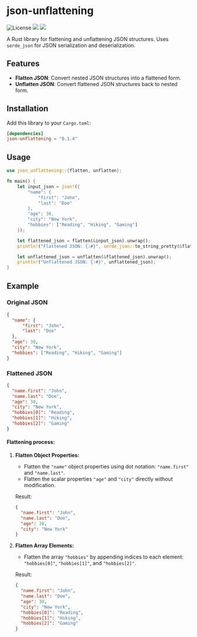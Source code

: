 # json-unflattening

![License](https://img.shields.io/badge/License-Apache_2.0-blue.svg)
[![](https://img.shields.io/crates/v/json-unflattening?style=flat-square)](https://crates.io/crates/json-unflattening)
[![](https://img.shields.io/docsrs/json-unflattening?style=flat-square)](https://docs.rs/json-unflattening/)

A Rust library for flattening and unflattening JSON structures. Uses `serde_json` for JSON serialization and deserialization.

## Features

- **Flatten JSON**: Convert nested JSON structures into a flattened form.
- **Unflatten JSON**: Convert flattened JSON structures back to nested form.

## Installation

Add this library to your `Cargo.toml`:

```toml
[dependencies]
json-unflattening = "0.1.4"
```


## Usage

```rust
use json_unflattening::{flatten, unflatten};

fn main() {
    let input_json = json!({
        "name": {
            "first": "John",
            "last": "Doe"
        },
        "age": 30,
        "city": "New York",
        "hobbies": ["Reading", "Hiking", "Gaming"]
    });

    let flattened_json = flatten(&input_json).unwrap();
    println!("Flattened JSON: {:#}", serde_json::to_string_pretty(&flattened_json).unwrap());

    let unflattened_json = unflatten(&flattened_json).unwrap();
    println!("Unflattened JSON: {:#}", unflattened_json);
}

```


## Example

### Original JSON

```json
{
  "name": {
      "first": "John",
      "last": "Doe"
  },
  "age": 30,
  "city": "New York",
  "hobbies": ["Reading", "Hiking", "Gaming"]
}
```

### Flattened JSON

```json
{
  "name.first": "John",
  "name.last": "Doe",
  "age": 30,
  "city": "New York",
  "hobbies[0]": "Reading",
  "hobbies[1]": "Hiking",
  "hobbies[2]": "Gaming"
}
```

#### Flattening process:

1. **Flatten Object Properties:**
   - Flatten the `"name"` object properties using dot notation: `"name.first"` and `"name.last"`.
   - Flatten the scalar properties `"age"` and `"city"` directly without modification.

   Result:
   ```json
   {
     "name.first": "John",
     "name.last": "Doe",
     "age": 30,
     "city": "New York"
   }
   ```

2. **Flatten Array Elements:**
   - Flatten the array `"hobbies"` by appending indices to each element: `"hobbies[0]"`, `"hobbies[1]"`, and `"hobbies[2]"`.

   Result:
   ```json
   {
     "name.first": "John",
     "name.last": "Doe",
     "age": 30,
     "city": "New York",
     "hobbies[0]": "Reading",
     "hobbies[1]": "Hiking",
     "hobbies[2]": "Gaming"
   }
   ```